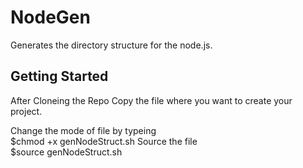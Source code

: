 # NodeGen
Generates the directory structure for the node.js. 

## Getting Started
After Cloneing the Repo Copy the file where you want to create your project.<br/>

Change the mode of file by typeing <br/>
        $chmod +x genNodeStruct.sh
Source the file <br/>
        $source genNodeStruct.sh

